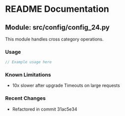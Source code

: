 # README Documentation

## Module: src/config/config_24.py

This module handles cross category operations.

### Usage

```javascript
// Example usage here
```

### Known Limitations

- 10x slower after upgrade Timeouts on large requests

### Recent Changes

- Refactored in commit 31ac5e34
